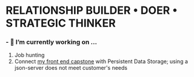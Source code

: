 # RELATIONSHIP BUILDER • DOER • STRATEGIC THINKER




### - 🔭 I’m currently working on ...
1. Job hunting
2. Connect [my front end capstone](https://github.com/gradyrobbins/fifty) with Persistent Data Storage; using a json-server does not meet customer's needs



<!--
**gradyrobbins/gradyrobbins** is a ✨ _special_ ✨ repository because its `README.md` (this file) appears on your GitHub profile.
### Hi there 👋
Here are some ideas to get you started:

- 🔭 I’m currently working on ...
- 🌱 I’m currently learning ...
- 👯 I’m looking to collaborate on ...
- 🤔 I’m looking for help with ...
- 💬 Ask me about ...
- 📫 How to reach me: ...
- 😄 Pronouns: ...
- ⚡ Fun fact: ...


2. Exploratory learning => Stathunter's Tableau Tutorial
4. Exploratory learning => open source GIS repositories & tutorials
[ISFP-T](https://www.16personalities.com/isfp-personality) -->

